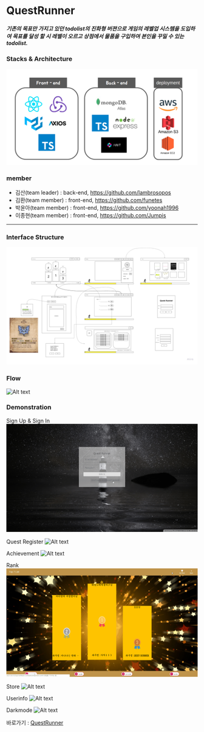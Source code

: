 # QuestRunner
##### 기존의 목표만 가지고 있던 todolist의 진화형 버젼으로 게임의 레벨업 시스템을 도입하여 목표를 달성 할 시 레벨이 오르고 상점에서 물품을 구입하여 본인을 꾸밀 수 있는 todolist.

### Stacks & Architecture
![Alt text](readmeImg/stack.png)

### member
- 김산(team leader) : back-end, https://github.com/lambrosopos
- 김환(team member) : front-end, https://github.com/funetes
- 박윤아(team member) : front-end, https://github.com/yoonah1996
- 이종현(team member) : front-end, https://github.com/Jumpis

* * *

### Interface Structure
![Alt text](readmeImg/Quest_Runner.jpg)

### Flow
![Alt text](readmeImg/Frame_1-min.png)

### Demonstration

Sign Up & Sign In
![Alt text](readmeImg/signupsignin.gif)

Quest Register
![Alt text](readmeImg/quest.gif)

Achievement
![Alt text](readmeImg/achievement.gif)

Rank
![Alt text](readmeImg/rank.gif)

Store
![Alt text](readmeImg/store.gif)

Userinfo
![Alt text](readmeImg/Userinfo.gif)

Darkmode
![Alt text](readmeImg/darkmode.gif)

바로가기 : [QuestRunner](https://go.aws/2LF8cnA)